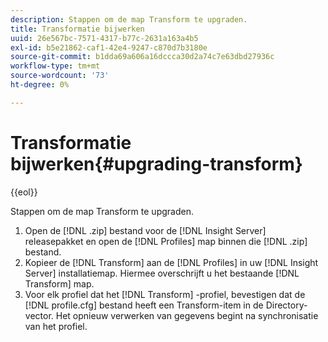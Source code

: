 ```yaml
---
description: Stappen om de map Transform te upgraden.
title: Transformatie bijwerken
uuid: 26e567bc-7571-4317-b77c-2631a163a4b5
exl-id: b5e21862-caf1-42e4-9247-c870d7b3180e
source-git-commit: b1dda69a606a16dccca30d2a74c7e63dbd27936c
workflow-type: tm+mt
source-wordcount: '73'
ht-degree: 0%

---
```


# Transformatie bijwerken{#upgrading-transform}

{{eol}}

Stappen om de map Transform te upgraden.

1. Open de [!DNL .zip] bestand voor de [!DNL Insight Server] releasepakket en open de [!DNL Profiles] map binnen die [!DNL .zip] bestand.
1. Kopieer de [!DNL Transform] aan de [!DNL Profiles] in uw [!DNL Insight Server] installatiemap. Hiermee overschrijft u het bestaande [!DNL Transform] map.
1. Voor elk profiel dat het [!DNL Transform] -profiel, bevestigen dat de [!DNL profile.cfg] bestand heeft een Transform-item in de Directory-vector.
Het opnieuw verwerken van gegevens begint na synchronisatie van het profiel.
